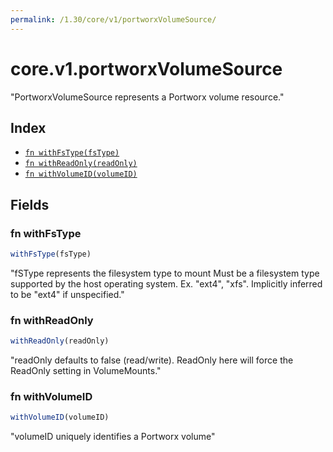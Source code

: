 ```yaml
---
permalink: /1.30/core/v1/portworxVolumeSource/
---
```


# core.v1.portworxVolumeSource

"PortworxVolumeSource represents a Portworx volume resource."

## Index

* [`fn withFsType(fsType)`](#fn-withfstype)
* [`fn withReadOnly(readOnly)`](#fn-withreadonly)
* [`fn withVolumeID(volumeID)`](#fn-withvolumeid)

## Fields

### fn withFsType

```ts
withFsType(fsType)
```

"fSType represents the filesystem type to mount Must be a filesystem type supported by the host operating system. Ex. \"ext4\", \"xfs\". Implicitly inferred to be \"ext4\" if unspecified."

### fn withReadOnly

```ts
withReadOnly(readOnly)
```

"readOnly defaults to false (read/write). ReadOnly here will force the ReadOnly setting in VolumeMounts."

### fn withVolumeID

```ts
withVolumeID(volumeID)
```

"volumeID uniquely identifies a Portworx volume"